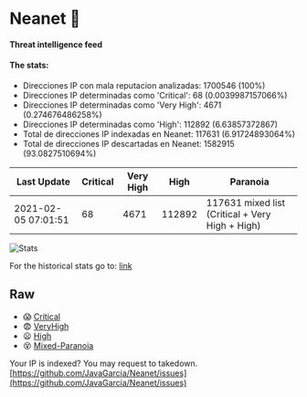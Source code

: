 # Neanet :hocho:
#### Threat intelligence feed
#### The stats:

- Direcciones IP con mala reputacion analizadas: 1700546 (100%)
- Direcciones IP determinadas como 'Critical':  68 (0.0039987157066%)
- Direcciones IP determinadas como 'Very High':  4671 (0.274676486258%)
- Direcciones IP determinadas como 'High':  112892 (6.63857372867)
- Total de direcciones IP indexadas en Neanet:  117631 (6.91724893064%)
- Total de direcciones IP descartadas en Neanet:  1582915 (93.0827510694%)

| Last Update | Critical | Very High | High | Paranoia |
| --- | --- | --- | --- | --- |
| 2021-02-05 07:01:51 | 68 | 4671 | 112892 | 117631 mixed list (Critical + Very High + High)|

![Stats](https://docs.google.com/spreadsheets/d/e/2PACX-1vSnaNMIXVabIpDJjufMlzH7poXnshF3mgd8Is1g9ytUEzVsP5my4Trn8f-xkoLLQ38xpL3HtmUexLo6/pubchart?oid=501124687&format=image)

For the historical stats go to: [link](/stats.csv)
## Raw
- :scream: [Critical](https://raw.githubusercontent.com/JavaGarcia/Neanet/master/blacklists/neanet_critical.txt)
- :fearful: [VeryHigh](https://raw.githubusercontent.com/JavaGarcia/Neanet/master/blacklists/neanet_veryHigh.txtt)
- :frowning: [High](https://raw.githubusercontent.com/JavaGarcia/Neanet/master/blacklists/neanet_high.txt)
- :dizzy_face: [Mixed-Paranoia](https://raw.githubusercontent.com/JavaGarcia/Neanet/master/blacklists/neanet_all.txt)


Your IP is indexed? You may request to takedown. [https://github.com/JavaGarcia/Neanet/issues](https://github.com/JavaGarcia/Neanet/issues)





































































































































































































































































































































































































































































































































































































































































































































































































































































































































































































































































































































































































































































































































































































































































































































































































































































































































































































































































































































































































































































































































































































































































































































































































































































































































































































































































































































































































































































































































































































































































































































































































































































































































































































































































































































































































































































































































































































































































































































































































































































































































